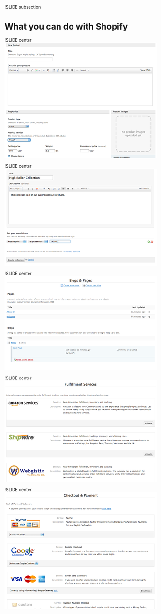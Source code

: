 !SLIDE subsection
# What you can do with Shopify #

!SLIDE center
![NewProduct](new_product.png)


!SLIDE center
![Collections](collections.png)


!SLIDE center
![BlogsPages](blogs_pages.png)


!SLIDE center
![Fullfillment](fullfillment.png)

!SLIDE center
![CheckoutPayment](checkout_payment.png)
